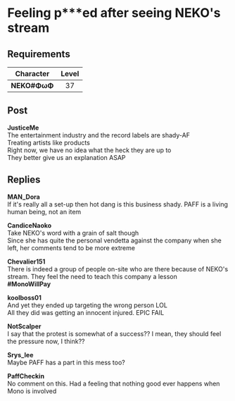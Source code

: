 # Feeling p\*\*\*ed after seeing NEKO's stream
## Requirements
| Character  |Level|
|------------|:---:|
|**NEKO#ΦωΦ**| 37  |

## Post
**JusticeMe**<br>
The entertainment industry and the record labels are shady-AF<br>
Treating artists like products<br>
Right now, we have no idea what the heck they are up to<br>
They better give us an explanation ASAP
## Replies
**MAN_Dora**<br>
If it's really all a set-up then hot dang is this business shady. PAFF is a living human being, not an item

**CandiceNaoko**<br>
Take NEKO's word with a grain of salt though<br>
Since she has quite the personal vendetta against the company when she left, her comments tend to be more extreme

**Chevalier151**<br>
There is indeed a group of people on-site who are there because of NEKO's stream. They feel the need to teach this company a lesson<br>
**\#MonoWillPay**

**koolboss01**<br>
And yet they ended up targeting the wrong person LOL<br>
All they did was getting an innocent injured. EPIC FAIL

**NotScalper**<br>
I say that the protest is somewhat of a success?? I mean, they should feel the pressure now, I think??

**Srys_lee**<br>
Maybe PAFF has a part in this mess too?

**PaffCheckin**<br>
No comment on this. Had a feeling that nothing good ever happens when Mono is involved

